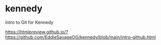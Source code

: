 # kennedy
Intro to Git for Kennedy







 https://htmlpreview.github.io/?https://github.com/EddieSavageOG/kennedy/blob/main/intro-github.html

